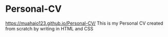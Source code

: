 # Personal-CV
https://muahaio123.github.io/Personal-CV/
This is my Personal CV created from scratch by writing in HTML and CSS
